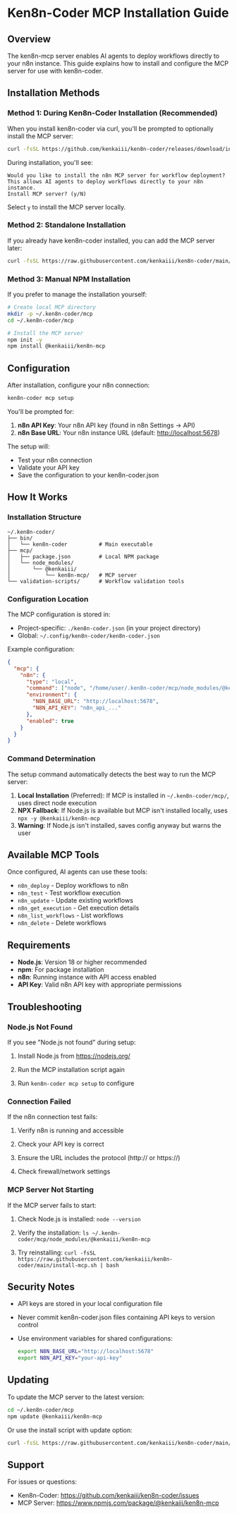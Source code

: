 # Ken8n-Coder MCP Installation Guide

## Overview

The ken8n-mcp server enables AI agents to deploy workflows directly to your n8n instance. This guide explains how to install and configure the MCP server for use with ken8n-coder.

## Installation Methods

### Method 1: During Ken8n-Coder Installation (Recommended)

When you install ken8n-coder via curl, you'll be prompted to optionally install the MCP server:

```bash
curl -fsSL https://github.com/kenkaiii/ken8n-coder/releases/download/install.sh | bash
```

During installation, you'll see:

```
Would you like to install the n8n MCP server for workflow deployment?
This allows AI agents to deploy workflows directly to your n8n instance.
Install MCP server? (y/N)
```

Select `y` to install the MCP server locally.

### Method 2: Standalone Installation

If you already have ken8n-coder installed, you can add the MCP server later:

```bash
curl -fsSL https://raw.githubusercontent.com/kenkaiii/ken8n-coder/main/install-mcp.sh | bash
```

### Method 3: Manual NPM Installation

If you prefer to manage the installation yourself:

```bash
# Create local MCP directory
mkdir -p ~/.ken8n-coder/mcp
cd ~/.ken8n-coder/mcp

# Install the MCP server
npm init -y
npm install @kenkaiii/ken8n-mcp
```

## Configuration

After installation, configure your n8n connection:

```bash
ken8n-coder mcp setup
```

You'll be prompted for:

1. **n8n API Key**: Your n8n API key (found in n8n Settings → API)
2. **n8n Base URL**: Your n8n instance URL (default: <http://localhost:5678>)

The setup will:

- Test your n8n connection
- Validate your API key
- Save the configuration to your ken8n-coder.json

## How It Works

### Installation Structure

```
~/.ken8n-coder/
├── bin/
│   └── ken8n-coder          # Main executable
├── mcp/
│   ├── package.json         # Local NPM package
│   └── node_modules/
│       └── @kenkaiii/
│           └── ken8n-mcp/   # MCP server
└── validation-scripts/      # Workflow validation tools
```

### Configuration Location

The MCP configuration is stored in:

- Project-specific: `./ken8n-coder.json` (in your project directory)
- Global: `~/.config/ken8n-coder/ken8n-coder.json`

Example configuration:

```json
{
  "mcp": {
    "n8n": {
      "type": "local",
      "command": ["node", "/home/user/.ken8n-coder/mcp/node_modules/@kenkaiii/ken8n-mcp/dist/index.js"],
      "environment": {
        "N8N_BASE_URL": "http://localhost:5678",
        "N8N_API_KEY": "n8n_api_..."
      },
      "enabled": true
    }
  }
}
```

### Command Determination

The setup command automatically detects the best way to run the MCP server:

1. **Local Installation** (Preferred): If MCP is installed in `~/.ken8n-coder/mcp/`, uses direct node execution
2. **NPX Fallback**: If Node.js is available but MCP isn't installed locally, uses `npx -y @kenkaiii/ken8n-mcp`
3. **Warning**: If Node.js isn't installed, saves config anyway but warns the user

## Available MCP Tools

Once configured, AI agents can use these tools:

- `n8n_deploy` - Deploy workflows to n8n
- `n8n_test` - Test workflow execution
- `n8n_update` - Update existing workflows
- `n8n_get_execution` - Get execution details
- `n8n_list_workflows` - List workflows
- `n8n_delete` - Delete workflows

## Requirements

- **Node.js**: Version 18 or higher recommended
- **npm**: For package installation
- **n8n**: Running instance with API access enabled
- **API Key**: Valid n8n API key with appropriate permissions

## Troubleshooting

### Node.js Not Found

If you see "Node.js not found" during setup:

1. Install Node.js from <https://nodejs.org/>

2. Run the MCP installation script again
3. Run `ken8n-coder mcp setup` to configure

### Connection Failed

If the n8n connection test fails:

1. Verify n8n is running and accessible

2. Check your API key is correct
3. Ensure the URL includes the protocol (http:// or https://)
4. Check firewall/network settings

### MCP Server Not Starting

If the MCP server fails to start:

1. Check Node.js is installed: `node --version`

2. Verify the installation: `ls ~/.ken8n-coder/mcp/node_modules/@kenkaiii/ken8n-mcp`
3. Try reinstalling: `curl -fsSL https://raw.githubusercontent.com/kenkaiii/ken8n-coder/main/install-mcp.sh | bash`

## Security Notes

- API keys are stored in your local configuration file
- Never commit ken8n-coder.json files containing API keys to version control
- Use environment variables for shared configurations:

  ```bash
  export N8N_BASE_URL="http://localhost:5678"
  export N8N_API_KEY="your-api-key"
  ```

## Updating

To update the MCP server to the latest version:

```bash
cd ~/.ken8n-coder/mcp
npm update @kenkaiii/ken8n-mcp
```

Or use the install script with update option:

```bash
curl -fsSL https://raw.githubusercontent.com/kenkaiii/ken8n-coder/main/install-mcp.sh | bash
```

## Support

For issues or questions:

- Ken8n-Coder: <https://github.com/kenkaiii/ken8n-coder/issues>
- MCP Server: <https://www.npmjs.com/package/@kenkaiii/ken8n-mcp>
